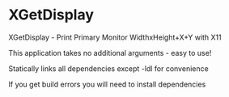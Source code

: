 # XGetDisplay

XGetDisplay - Print Primary Monitor WidthxHeight+X+Y with X11

This application takes no additional arguments - easy to use!

Statically links all dependencies except -ldl for convenience

If you get build errors you will need to install dependencies
